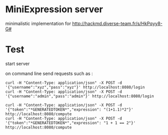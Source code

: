 # MiniExpression server

minimalistic implementation for http://hackmd.diverse-team.fr/s/HkPqyy8-G#


# Test

start server

on command line send requests such as :

```
curl -H "Content-Type: application/json" -X POST -d '{"username":"xyz","pass":"xyz"}' http://localhost:8080/login
curl -H "Content-Type: application/json" -X POST -d '{"username":"admin","pass":"admin"}' http://localhost:8080/login
```


```
curl -H "Content-Type: application/json" -X POST -d '{"token":"*GENERATEDTOKEN*","expression": "(1+1.1)*2"}' http://localhost:8080/compute
curl -H "Content-Type: application/json" -X POST -d '{"token":"*GENERATEDTOKEN*","expression": "1 + 1 == 2"}' http://localhost:8080/compute
```
